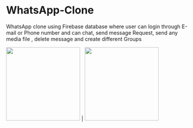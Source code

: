 # WhatsApp-Clone
WhatsApp clone using Firebase database where user can login through E-mail or Phone number and can chat, send message Request, send any media file , delete message and create different Groups

<img src="https://user-images.githubusercontent.com/54056583/102344469-f402e300-3fc1-11eb-99ce-6ca56d8f2722.png" width="200"> | <img src="https://user-images.githubusercontent.com/54056583/102346095-5826a680-3fc4-11eb-98b3-1cc81fa04bd6.png" width="200">


